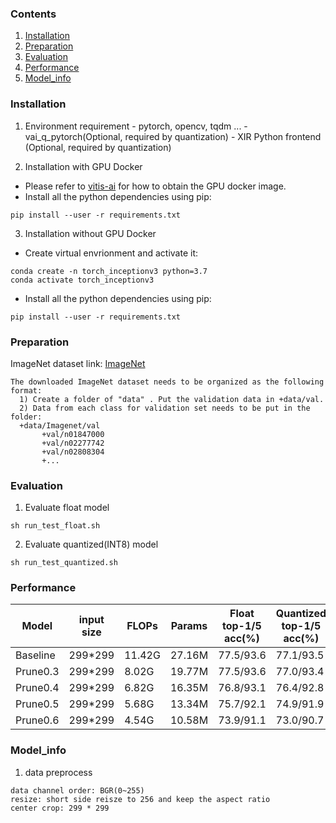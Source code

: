 ### Contents
1. [Installation](#installation)
2. [Preparation](#preparation)
3. [Evaluation](#evaluation)
4. [Performance](#performance)
5. [Model_info](#model_info)

### Installation

   1. Environment requirement
    - pytorch, opencv, tqdm ...
    - vai_q_pytorch(Optional, required by quantization)
    - XIR Python frontend (Optional, required by quantization)

   2. Installation with GPU Docker
   - Please refer to [vitis-ai](https://github.com/Xilinx/Vitis-AI/tree/master/) for how to obtain the GPU docker image.
   - Install all the python dependencies using pip:
   ```shell
   pip install --user -r requirements.txt
   ```
   
   3. Installation without GPU Docker

   - Create virtual envrionment and activate it:
   ```shell
   conda create -n torch_inceptionv3 python=3.7
   conda activate torch_inceptionv3
   ```
   - Install all the python dependencies using pip:
   ```shell
   pip install --user -r requirements.txt
   ```
   
### Preparation

  ImageNet dataset link: [ImageNet](http://image-net.org/download-images)

  ```
  The downloaded ImageNet dataset needs to be organized as the following format:
    1) Create a folder of "data" . Put the validation data in +data/val.
    2) Data from each class for validation set needs to be put in the folder:
    +data/Imagenet/val
         +val/n01847000
         +val/n02277742
         +val/n02808304
         +...
  ```

### Evaluation
1. Evaluate float model
  ```shell
  sh run_test_float.sh
  ```
2. Evaluate quantized(INT8) model
  ```shell
  sh run_test_quantized.sh
  ```

### Performance

|Model |input size|FLOPs|Params| Float top-1/5 acc(%)| Quantized top-1/5 acc(%)|
|----|---|---|---|---|---|
|Baseline | 299*299|11.42G |27.16M | 77.5/93.6| 77.1/93.5 |
|Prune0.3| 299*299 |8.02G |19.77M | 77.5/93.6| 77.0/93.4 |
|Prune0.4| 299*299 |6.82G |16.35M | 76.8/93.1| 76.4/92.8 |
|Prune0.5| 299*299 |5.68G |13.34M | 75.7/92.1| 74.9/91.9 |
|Prune0.6| 299*299 |4.54G |10.58M | 73.9/91.1| 73.0/90.7 |


### Model_info

1.  data preprocess
  ```
  data channel order: BGR(0~255)
  resize: short side reisze to 256 and keep the aspect ratio
  center crop: 299 * 299
  ```
